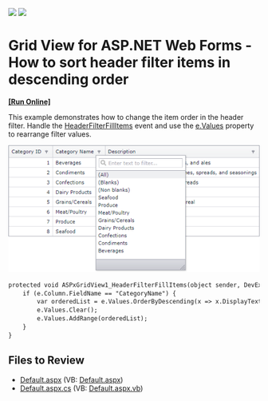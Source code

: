 <!-- default badges list -->
[![](https://img.shields.io/badge/Open_in_DevExpress_Support_Center-FF7200?style=flat-square&logo=DevExpress&logoColor=white)](https://supportcenter.devexpress.com/ticket/details/E4966)
[![](https://img.shields.io/badge/📖_How_to_use_DevExpress_Examples-e9f6fc?style=flat-square)](https://docs.devexpress.com/GeneralInformation/403183)
<!-- default badges end -->

# Grid View for ASP.NET Web Forms - How to sort header filter items in descending order
<!-- run online -->
**[[Run Online]](https://codecentral.devexpress.com/e4966/)**
<!-- run online end -->

This example demonstrates how to change the item order in the header filter. Handle the [HeaderFilterFillItems](https://docs.devexpress.com/AspNet/DevExpress.Web.ASPxGridView.HeaderFilterFillItems) event and use the [e.Values](https://docs.devexpress.com/AspNet/DevExpress.Web.ASPxGridHeaderFilterEventArgs.Values) property to rearrange filter values.

![](grid-header-filter-with-descending-order.png)

```aspx
protected void ASPxGridView1_HeaderFilterFillItems(object sender, DevExpress.Web.ASPxGridViewHeaderFilterEventArgs e) {
    if (e.Column.FieldName == "CategoryName") {
        var orderedList = e.Values.OrderByDescending(x => x.DisplayText, new MyComparer()).ToList();
        e.Values.Clear();
        e.Values.AddRange(orderedList);
    }        
}
```

## Files to Review

* [Default.aspx](./CS/WebSite/Default.aspx) (VB: [Default.aspx](./VB/WebSite/Default.aspx))
* [Default.aspx.cs](./CS/WebSite/Default.aspx.cs) (VB: [Default.aspx.vb](./VB/WebSite/Default.aspx.vb))
